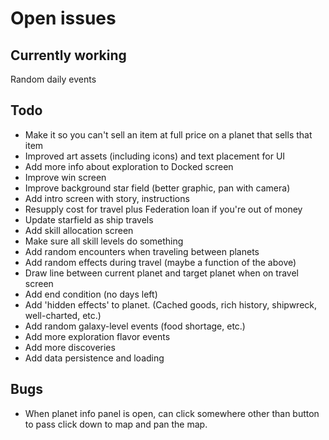 # Open issues

## Currently working

Random daily events

## Todo

- Make it so you can't sell an item at full price on a planet that sells that item
- Improved art assets (including icons) and text placement for UI
- Add more info about exploration to Docked screen
- Improve win screen
- Improve background star field (better graphic, pan with camera)
- Add intro screen with story, instructions
- Resupply cost for travel plus Federation loan if you're out of money
- Update starfield as ship travels
- Add skill allocation screen
- Make sure all skill levels do something
- Add random encounters when traveling between planets
- Add random effects during travel (maybe a function of the above)
- Draw line between current planet and target planet when on travel screen
- Add end condition (no days left)
- Add 'hidden effects' to planet. (Cached goods, rich history, shipwreck, well-charted, etc.)
- Add random galaxy-level events (food shortage, etc.)
- Add more exploration flavor events
- Add more discoveries
- Add data persistence and loading

## Bugs

- When planet info panel is open, can click somewhere other than button to pass
click down to map and pan the map.